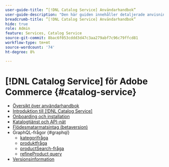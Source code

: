 ```yaml
---
user-guide-title: ”[!DNL Catalog Service] Användarhandbok”
user-guide-description: "Den här guiden innehåller detaljerade anvisningar om hur du använder [!DNL Catalog Service] för Adobe Commerce."
breadcrumb-title: ”[!DNL Catalog Service] Användarhandbok”
hide: true
role: Admin
feature: Services, Catalog Service
source-git-commit: 8bac6f053cddd3d47c3aa279abf7c96c79ffcd81
workflow-type: tm+mt
source-wordcount: '74'
ht-degree: 8%

---
```


# [!DNL Catalog Service] för Adobe Commerce {#catalog-service}

- [Översikt över användarhandbok](guide-overview.md)
- [Introduktion till [!DNL Catalog Service]](overview.md)
- [Onboarding och installation](installation.md)
- [Katalogtjänst och API-nät](mesh.md)
- [Flödesmatarmatsintag (betaversion)](feed-ingestion.md)
- GraphQL-frågor {#graphql}
   - [kategorifråga](https://developer.adobe.com/commerce/services/graphql/catalog-service/categories/)
   - [produktfråga](https://developer.adobe.com/commerce/services/graphql/catalog-service/queries/products/)
   - [productSearch-fråga](https://developer.adobe.com/commerce/services/graphql/catalog-service/queries/product-search/)
   - [refineProduct query](https://developer.adobe.com/commerce/services/graphql/catalog-service/queries/refine-product/)
- [Versionsinformation](release-notes.md)
